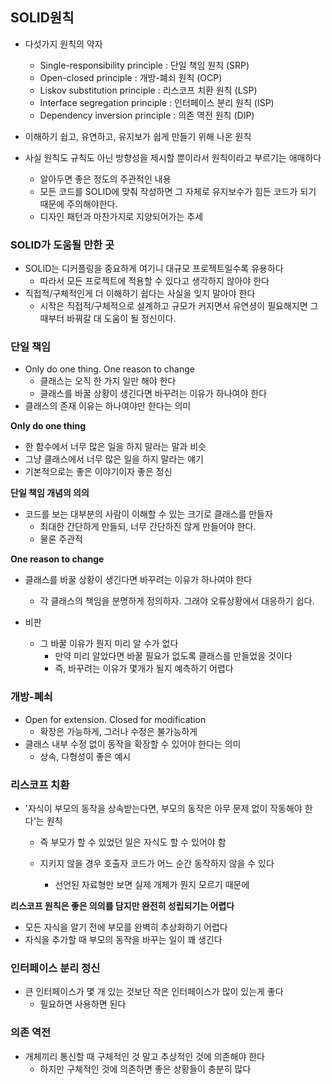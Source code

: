 ## SOLID원칙

- 다섯가지 원칙의 약자
  - Single-responsibility principle : 단일 책임 원칙 (SRP)
  - Open-closed principle : 개방-폐쇠 원칙 (OCP)
  - Liskov substitution principle : 리스코프 치환 원칙 (LSP)
  - Interface segregation principle : 인터페이스 분리 원칙 (ISP)
  - Dependency inversion principle : 의존 역전 원칙 (DIP)

- 이해하기 쉽고, 유연하고, 유지보가 쉽게 만들기 위해 나온 원칙

- 사실 원칙도 규칙도 아닌 방향성을 제시할 뿐이라서 원칙이라고 부르기는 애매하다
  - 알아두면 좋은 정도의 주관적인 내용
  - 모든 코드를 SOLID에 맞춰 작성하면 그 자체로 유지보수가 힘든 코드가 되기 때문에 주의해야한다.
  - 디자인 패턴과 마찬가지로 지양되어가는 추세



### SOLID가 도움될 만한 곳

- SOLID는 디커플링을 중요하게 여기니 대규모 프로젝트일수록 유용하다
  - 따라서 모든 프로젝트에 적용할 수 있다고 생각하지 않아야 한다
- 직접적/구체적인게 더 이해하기 쉽다는 사실을 잊지 말아야 한다
  - 시작은 직접적/구체적으로 설계하고 규모가 커지면서 유연셩이 필요해지면 그때부터 바꿔갈 대 도움이 될 정신이다.



### 단일 책임

- Only do one thing. One reason to change
  - 클래스는 오직 한 가지 일만 해야 한다
  - 클래스를 바꿀 상황이 생긴다면 바꾸려는 이유가 하나여야 한다
- 클래스의 존재 이유는 하나여야만 한다는 의미



**Only do one thing**

- 한 함수에서 너무 많은 일을 하지 말라는 말과 비슷
- 그냥 클래스에서 너무 많은 일을 하지 말라는 얘기
- 기본적으로는 좋은 이야기이자 좋은 정신

**단일 책임 개념의 의의**

- 코드를 보는 대부분의 사람이 이해할 수 있는 크기로 클래스를 만들자
  - 최대한 간단하게 만들되, 너무 간단하진 않게 만들어야 한다.
  - 물론 주관적



**One reason to change**

- 클래스를 바꿀 상황이 생긴다면 바꾸려는 이유가 하나여야 한다
  - 각 클래스의 책임을 분명하게 정의하자. 그래야 오류상황에서 대응하기 쉽다.

- 비판
  - 그 바꿀 이유가 뭔지 미리 알 수가 없다
    - 만약 미리 알았다면 바꿀 필요가 없도록 클래스를 만들었을 것이다
    - 즉, 바꾸려는 이유가 몇개가 될지 예측하기 어렵다



### 개방-폐쇠

- Open for extension. Closed for modification
  - 확장은 가능하게, 그러나 수정은 불가능하게
- 클래스 내부 수정 없이 동작을 확장할 수 있어야 한다는 의미
  - 상속, 다형성이 좋은 예시



### 리스코프 치환

- '자식이 부모의 동작을 상속받는다면, 부모의 동작은 아무 문제 없이 작동해야 한다'는 원칙

  - 즉 부모가 할 수 있었던 일은 자식도 할 수 있어야 함

  - 지키지 않을 경우 호출자 코드가 어느 순간 동작하지 않을 수 있다

    - 선언된 자료형만 보면 실제 개체가 뭔지 모르기 때문에

      

**리스코프 원칙은 좋은 의의를 담지만 완전히 성립되기는 어렵다**

- 모든 자식을 알기 전에 부모를 완벽히 추상화하기 어렵다
- 자식을 추가할 때 부모의 동작을 바꾸는 일이 꽤 생긴다



### 인터페이스 분리 정신

- 큰 인터페이스가 몇 개 있는 것보단 작은 인터페이스가 많이 있는게 좋다
  - 필요하면 사용하면 된다



### 의존 역전

- 개체끼리 통신할 때 구체적인 것 말고 추상적인 것에 의존해야 한다
  - 하지만 구체적인 것에 의존하면 좋은 상황들이 충분히 많다





